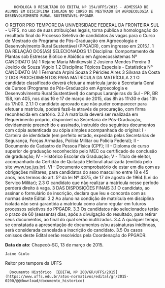         HOMOLOGA O RESULTADO DO EDITAL Nº 154/UFFS/2015 - ADMISSÃO DE ALUNOS EM DISCIPLINA ISOLADA NO CURSO DE MESTRADO EM AGROECOLOGIA E DESENVOLVIMENTO RURAL SUSTENTÁVEL-PPGADR  

O REITOR PRO TEMPORE DA UNIVERSIDADE FEDERAL DA FRONTEIRA SUL - UFFS, no uso de suas atribuições legais, torna pública a homologação do resultado final do Processo Seletivo de candidatos às vagas para o Curso de Mestrado do Programa de Pós-Graduação em Agroecologia e Desenvolvimento Rural Sustentável (PPGADR), com ingresso em 2015.1. 1 DA RELAÇÃO DOS(AS) SELECIONADOS 1.1 Disciplina: Comportamento de Plantas sob Estresse Biótico e Abiótico em Agroecossistemas Nº CANDIDATO (A) 1 Rejane Maria Mintkewski 2 Josieno Mendes Pereira 3 Joelcio de Souza Vigolo 1.2 Disciplina: Tópicos Especiais - Estatística Nº CANDIDATO (A) 1 Fernanda Arpini Souza 2 Péricles Aires 3 Silvana da Costa 2 DOS PROCEDIMENTOS PARA MATRÍCULA DA MATRÍCULA 2.1 O candidato classificado deverá efetuar a matrícula junto à Secretaria Geral de Cursos (Programa de Pós-Graduação em Agroecologia e Desenvolvimento Rural Sustentável) do campus Laranjeiras do Sul - PR, BR 158, km 405, nos dias 16 e 17 de março de 2015, das 8h às 11h30 e das 13h às 17h00. 2.1.1 O candidato aprovado que não puder comparecer para efetuar a matrícula, poderá fazê-la através de procuração, com firma reconhecida em cartório. 2.2 A matrícula deverá ser realizada em Requerimento próprio, disponível na Secretaria de Pós-Graduação, devidamente preenchido e assinado, instruído dos seguintes documentos com cópia autenticada ou cópia simples acompanhada do original: I - Carteira de identidade (em perfeito estado, expedida pelas Secretarias de Segurança, Forças Armadas, Polícia Militar ou Polícia Federal); II - Documento de Cadastro de Pessoa Física (CPF); III - Diploma de curso superior de graduação reconhecido pelo MEC ou certificado de conclusão de graduação; IV - Histórico Escolar da Graduação; V - Título de eleitor, acompanhado da Certidão de Quitação Eleitoral atualizada (emitida pelo site www.tse.jus.br). VI - Documento comprobatório de estar em dia com as obrigações militares, para candidatos do sexo masculino entre 18 e 45 anos, nos termos do art. 5º da lei Nº 4375, de 17 de agosto de 1964 (Lei do Serviço Militar); 2.3 O candidato que não realizar a matrícula nesse período perderá direito à vaga. 3 DAS DISPOSIÇÕES FINAIS 3.1 O candidato, ao assinar o formulário de inscrição, declara que leu e concorda com as normas deste Edital. 3.2 Ao aluno na condição de matrícula em disciplina isolada não será garantida a matrícula como aluno regular em futuros processos seletivos do PPGADR. 3.3 Os candidatos não selecionados terão o prazo de 60 (sessenta) dias, após a divulgação do resultado, para retirar seus documentos, ao final do qual serão inutilizados. 3.4 A qualquer tempo, se constatada a apresentação de documentos e/ou assinaturas inidôneas, será considerada cancelada a inscrição do candidato. 3.5 Os casos omissos deste Edital serão resolvidos pela Coordenação do PPGADR.

   **Data do ato:** Chapecó-SC, 13 de março de 2015.   
 

    Jaime Giolo   
 Reitor pro tempore da UFFS 

      Documento Histórico  [EDITAL Nº 200/GR/UFFS/2015](https://www.uffs.edu.br/atos-normativos/edital/gr/2015-0200/@@download/documento_historico)     
      